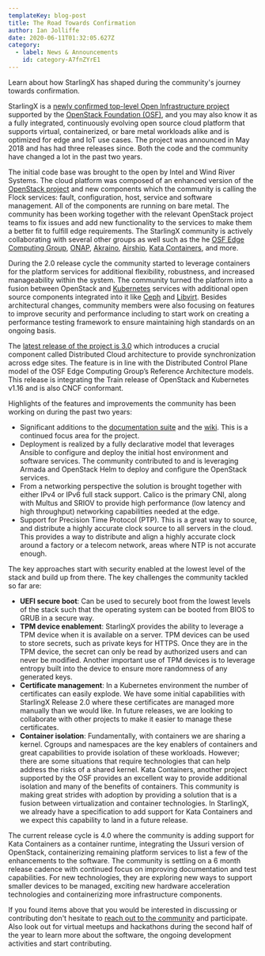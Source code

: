 ```yaml
---
templateKey: blog-post
title: The Road Towards Confirmation
author: Ian Jolliffe
date: 2020-06-11T01:32:05.627Z
category: 
  - label: News & Announcements
    id: category-A7fnZYrE1
---
```


Learn about how StarlingX has shaped during the community's journey towards confirmation. <!-- more -->

StarlingX is a [newly confirmed top-level Open Infrastructure project](https://www.openstack.org/news/view/454/starlingx-confirmed-as-toplevel-osf-project) supported by the [OpenStack Foundation (OSF)](https://osf.dev), and you may also know it as a fully integrated, continuously evolving open source cloud platform that supports virtual, containerized, or bare metal workloads alike and is optimized for edge and IoT use cases. The project was announced in May 2018 and has had three releases since. Both the code and the community have changed a lot in the past two years.

The initial code base was brought to the open by Intel and Wind River Systems. The cloud platform was composed of an enhanced version of the [OpenStack project](https://www.openstack.org/) and new components which the community is calling the Flock services: fault, configuration, host, service and software management. All of the components are running on bare metal. The community has been working together with the relevant OpenStack project teams to fix issues and add new functionality to the services to make them a better fit to fulfill edge requirements. The StarlingX community is actively collaborating with several other groups as well such as the he [OSF Edge Computing Group](https://wiki.openstack.org/wiki/Edge_Computing_Group?_ga=2.95113439.2133490747.1591635131-61533541.1515512744), [ONAP](https://www.onap.org/), [Akraino](https://www.lfedge.org/projects/akraino/), [Airship](https://www.airshipit.org/), [Kata Containers](https://katacontainers.io/), and more.

During the 2.0 release cycle the community started to leverage containers for the platform services for additional flexibility, robustness, and increased manageability within the system. The community turned the platform into a fusion between OpenStack and [Kubernetes](https://kubernetes.io/) services with additional open source components integrated into it like [Ceph](https://ceph.io/) and [Libvirt](https://libvirt.org/). Besides architectural changes, community members were also focusing on features to improve security and performance including to start work on creating a performance testing framework to ensure maintaining high standards on an ongoing basis.

The [latest release of the project is 3.0](https://www.starlingx.io/blog/starlingx-release-3/) which introduces a crucial component called Distributed Cloud architecture to provide synchronization across edge sites. The feature is in line with the Distributed Control Plane model of the OSF Edge Computing Group’s Reference Architecture models. This release is integrating the Train release of OpenStack and Kubernetes v1.16 and is also CNCF conformant.

Highlights of the features and improvements the community has been working on during the past two years:
- Significant additions to the [documentation suite](https://docs.starlingx.io/) and the [wiki](https://wiki.openstack.org/wiki/StarlingX). This is a continued focus area for the project.
- Deployment is realized by a fully declarative model that leverages Ansible to configure and deploy the initial host environment and software services. The community contributed to and is leveraging Armada and OpenStack Helm to deploy and configure the OpenStack services.
- From a networking perspective the solution is brought together with either IPv4 or IPv6 full stack support. Calico is the primary CNI, along with Multus and SRIOV to provide high performance (low latency and high throughput) networking capabilities needed at the edge.
- Support for Precision Time Protocol (PTP). This is a great way to source, and distribute a highly accurate clock source to all servers in the cloud. This provides a way to distribute and align a highly accurate clock around a factory or a telecom network, areas where NTP is not accurate enough.

The key approaches start with security enabled at the lowest level of the stack and build up from there. The key challenges the community tackled so far are:
- **UEFI secure boot**: Can be used to securely boot from the lowest levels of the stack such that the operating system can be booted from BIOS to GRUB in a secure way.
- **TPM device enablement**: StarlingX provides the ability to leverage a TPM device when it is available on a server. TPM devices can be used to store secrets, such as private keys for HTTPS. Once they are in the TPM device, the secret can only be read by authorized users and can never be modified. Another important use of TPM devices is to leverage entropy built into the device to ensure more randomness of any generated keys.
- **Certificate management**: In a Kubernetes environment the number of certificates can easily explode. We have some initial capabilities with StarlingX Release 2.0 where these certificates are managed more manually than we would like. In future releases, we are looking to collaborate with other projects to make it easier to manage these certificates.
- **Container isolation**: Fundamentally, with containers we are sharing a kernel. Cgroups and namespaces are the key enablers of containers and great capabilities to provide isolation of these workloads. However; there are some situations that require technologies that can help address the risks of a shared kernel. Kata Containers, another project supported by the OSF provides an excellent way to provide additional isolation and many of the benefits of containers. This community is making great strides with adoption by providing a solution that is a fusion between virtualization and container technologies. In StarlingX, we already have a specification to add support for Kata Containers and we expect this capability to land in a future release.

The current release cycle is 4.0 where the community is adding support for Kata Containers as a container runtime, integrating the Ussuri version of OpenStack, containerizing remaining platform services to list a few of the enhancements to the software. The community is settling on a 6 month release cadence with continued focus on improving documentation and test capabilities. For new technologies, they are exploring new ways to support smaller devices to be managed, exciting new hardware acceleration technologies and containerizing more infrastructure components.

If you found items above that you would be interested in discussing or contributing don't hesitate to [reach out to the community](https://www.starlingx.io/community/) and participate. Also look out for virtual meetups and hackathons during the second half of the year to learn more about the software, the ongoing development activities and start contributing.
